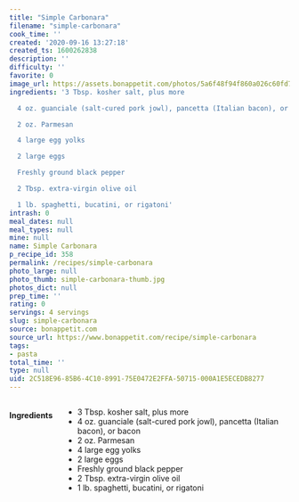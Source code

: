 ```yaml
---
title: "Simple Carbonara"
filename: "simple-carbonara"
cook_time: ''
created: '2020-09-16 13:27:18'
created_ts: 1600262838
description: ''
difficulty: ''
favorite: 0
image_url: https://assets.bonappetit.com/photos/5a6f48f94f860a026c60fd71/3:2/w_1880,c_limit/pasta-carbonara.jpg
ingredients: '3 Tbsp. kosher salt, plus more

  4 oz. guanciale (salt-cured pork jowl), pancetta (Italian bacon), or bacon

  2 oz. Parmesan

  4 large egg yolks

  2 large eggs

  Freshly ground black pepper

  2 Tbsp. extra-virgin olive oil

  1 lb. spaghetti, bucatini, or rigatoni'
intrash: 0
meal_dates: null
meal_types: null
mine: null
name: Simple Carbonara
p_recipe_id: 358
permalink: /recipes/simple-carbonara
photo_large: null
photo_thumb: simple-carbonara-thumb.jpg
photos_dict: null
prep_time: ''
rating: 0
servings: 4 servings
slug: simple-carbonara
source: bonappetit.com
source_url: https://www.bonappetit.com/recipe/simple-carbonara
tags:
- pasta
total_time: ''
type: null
uid: 2C518E96-85B6-4C10-8991-75E0472E2FFA-50715-000A1E5ECEDB8277
---
```

<div class="large-8 medium-7 columns" id="writeup">	</div><!-- #writeup -->
</div><!-- #row-one -->
<div class="row" id="row-two">	<div class="medium-4 small-5 columns" id="ingredients"><h4>Ingredients</h4><div class="box box-ingredients content"><ul>
<li>3 Tbsp. kosher salt, plus more</li>
<li>4 oz. guanciale (salt-cured pork jowl), pancetta (Italian bacon), or bacon</li>
<li>2 oz. Parmesan</li>
<li>4 large egg yolks</li>
<li>2 large eggs</li>
<li>Freshly ground black pepper</li>
<li>2 Tbsp. extra-virgin olive oil</li>
<li>1 lb. spaghetti, bucatini, or rigatoni</li>
</ul>
</div>	</div>	<div class="medium-6 small-7 columns" id="directions">	</div>